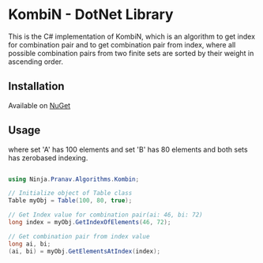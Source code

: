 # KombiN - DotNet Library

This is the C# implementation of KombiN, which is an algorithm to get index for combination pair and to get combination pair from index, where all possible combination pairs from two finite sets are sorted by their weight in ascending order.

## Installation

Available on [NuGet](https://www.nuget.org/packages/Ninja.Pranav.Algorithms.Kombin)

## Usage

where set 'A' has 100 elements and set 'B' has 80 elements and both sets has zerobased indexing.

```cs

using Ninja.Pranav.Algorithms.Kombin;

// Initialize object of Table class
Table myObj = Table(100, 80, true);

// Get Index value for combination pair(ai: 46, bi: 72)
long index = myObj.GetIndexOfElements(46, 72);

// Get combination pair from index value
long ai, bi;
(ai, bi) = myObj.GetElementsAtIndex(index);

```

